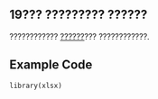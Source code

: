 ## 19??? ????????? ??????
???????????? [??????](http://www.nec.go.kr/portal/bbs/list/B0000338.do?menuNo=200061)??? ????????????.


## Example Code
```{r}
library(xlsx)
```

